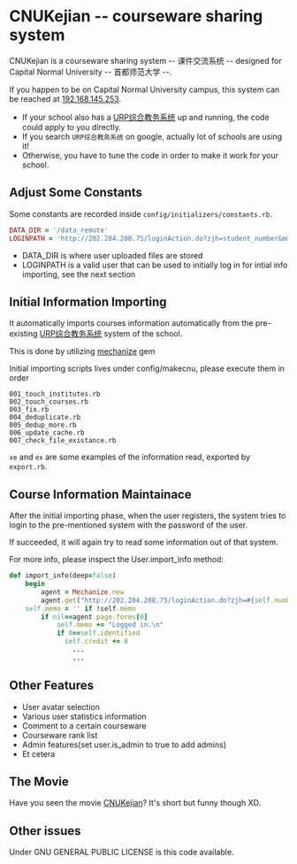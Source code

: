# CNUKejian -- courseware sharing system

CNUKejian is a courseware sharing system -- 课件交流系统 -- designed for Capital Normal University -- 首都师范大学 --.

If you happen to be on Capital Normal University campus, this system can be reached at [192.168.145.253](http://192.168.145.253).

* If your school also has a [URP综合教务系统](http://www.urpsoft.com) up and running, the code could apply to you directly.
* If you search `URP综合教务系统` on google, actually lot of schools are using it!
* Otherwise, you have to tune the code in order to make it work for your school.

## Adjust Some Constants

Some constants are recorded inside `config/initializers/constants.rb`.

``` ruby
DATA_DIR = '/data_remote'
LOGINPATH = 'http://202.204.208.75/loginAction.do?zjh=student_number&mm=password_md5_hash'
```

* DATA_DIR is where user uploaded files are stored
* LOGINPATH is a valid user that can be used to initially log in for intial info importing, see the next section


## Initial Information Importing

It automatically imports courses information automatically from the pre-existing [URP综合教务系统](http://202.204.208.75) system of the school.

This is done by utilizing [mechanize](https://rubygems.org/gems/mechanize) gem

Initial importing scripts lives under config/makecnu, please execute them in order

	001_touch_institutes.rb
	002_touch_courses.rb
	003_fix.rb
	004_deduplicate.rb
	005_dedup_more.rb
	006_update_cache.rb
	007_check_file_existance.rb

`xe` and `ex` are some examples of the information read, exported by `export.rb`.

## Course Information Maintainace

After the initial importing phase, when the user registers, the system tries to login to the pre-mentioned system with the password of the user.

If succeeded, it will again try to read some information out of that system.

For more info, please inspect the User.import_info method:

``` ruby
def import_info(deep=false)
	begin
		agent = Mechanize.new
		agent.get("http://202.204.208.75/loginAction.do?zjh=#{self.number}&mm=#{self.md5pass}")
    self.memo = '' if !self.memo
		if nil==agent.page.forms[0]
			self.memo += "Logged in.\n"
			if 0==self.identified
			  self.credit += 8
				...
				...
```

## Other Features

* User avatar selection
* Various user statistics information
* Comment to a certain courseware
* Courseware rank list
* Admin features(set user.is_admin to true to add admins)
* Et cetera

## The Movie

Have you seen the movie [CNUKejian](http://www.tudou.com/programs/view/cs_3XbMm4Vg/)? It's short but funny though XD.

## Other issues

Under GNU GENERAL PUBLIC LICENSE is this code available.
